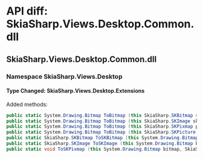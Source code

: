 # API diff: SkiaSharp.Views.Desktop.Common.dll

## SkiaSharp.Views.Desktop.Common.dll

### Namespace SkiaSharp.Views.Desktop

#### Type Changed: SkiaSharp.Views.Desktop.Extensions

Added methods:

```csharp
public static System.Drawing.Bitmap ToBitmap (this SkiaSharp.SKBitmap skiaBitmap);
public static System.Drawing.Bitmap ToBitmap (this SkiaSharp.SKImage skiaImage);
public static System.Drawing.Bitmap ToBitmap (this SkiaSharp.SKPixmap pixmap);
public static System.Drawing.Bitmap ToBitmap (this SkiaSharp.SKPicture picture, SkiaSharp.SKSizeI dimensions);
public static SkiaSharp.SKBitmap ToSKBitmap (this System.Drawing.Bitmap bitmap);
public static SkiaSharp.SKImage ToSKImage (this System.Drawing.Bitmap bitmap);
public static void ToSKPixmap (this System.Drawing.Bitmap bitmap, SkiaSharp.SKPixmap pixmap);
```



